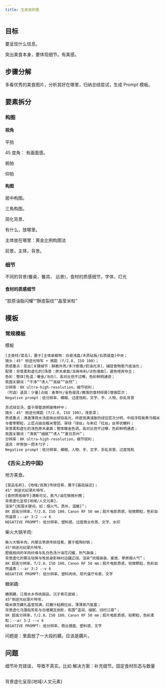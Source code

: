 ```yaml
---
title: 生美食的图
---
```


## 目标
要呈现什么信息。

突出美食本身，要体现细节。有美感。

## 步骤分解
多看优秀的美食图片，分析其好在哪里，归纳总结尝试，生成 Prompt 模板。

## 要素拆分
### 构图
#### 视角
平拍

45 度角： 有画面感。

俯拍

仰拍


#### 构图
居中构图。

三角构图。

简化背景、

有什么，放哪里。

主体放在哪里：黄金比例构图法

前景，主体，背景。

### 细节
不同的背景(餐桌，餐具， 远景)，食材的质感细节，字体，灯光

#### 食材的质感细节
“胶原油脂闪耀”“酥皮裂纹”“晶莹米粒”


## 模板
### 常规模板
模板
```
[主食材/菜名]，置于[主体承载物：白瓷浅盘/木质砧板/石质餐盘]中央；
镜头：45° 侧逆光特写 + 微距 (f/2.8, ISO 100)；
质感重点：突出[关键细节：酥脆外壳/多汁断面/奶油光泽]，捕捉食物蒸汽或油光；
配景：背景柔和虚化的[场景：原木桌面/亚麻布料/淡色墙面]，避免喧宾夺主；
色彩：整体[色温：暖金/冷白]，高对比但不过曝，色彩鲜明通透；
氛围关键词：“干净”“诱人”“高级”“自然”；
分辨率：8K ultra-high-resolution，细节锐利；
（可选）道具：少量[点缀：香草叶/金色餐具/撒落的食材碎屑]增强层次；
Negative prompt：低分辨率、模糊、过度饱和、文字、手、人物、杂乱背景
```

```
苏式绿豆汤，盛于厚壁透明玻啤杯中；
镜头：45° 侧逆光微距 (f/2.8, ISO 100)，浅景深；
质感重点：清澈薄荷水汤底映出琥珀高光，杯底饱满浸胀的绿豆层次分明，中段浮现紫黑乌糯米与蜜枣颗粒，上层点缀白糯米雪团、翠绿「绿丝」与朱红「红丝」丝带状糖料；
背景柔和虚化的浅色原木桌面；整体暖金色调，高对比但不过曝，色彩鲜明通透；
氛围关键词：“清爽”“细腻”“诱人”“夏日苏州”；
分辨率：8K ultra-high-resolution，细节锐利；
道具：杯旁放一把木勺子；
Negative prompt：低分辨率、模糊、人物、手、文字、杂乱背景、过度饱和
```

### 《舌尖上的中国》
地方美食。
```
{菜品名称}，{地域/民族}传统佳肴，置于{器皿描述}；
45° 侧逆光纪录片特写，
{食材质感细节}清晰可见，蒸汽/油花微微升腾；
背景虚化呈现{地域/人文元素}，
渲染“{氛围关键词，如：烟火气、质朴、温暖}”；
8K 超高分辨率，f/2.8，ISO 100，Canon RF 50 mm；胶片电影质感，轻微颗粒，色彩自然逼真；--ar 3:2 --v 6  
NEGATIVE PROMPT: 低分辨率、塑料感、过度商业布景、文字、水印
```

柴火大锅羊肉:
```
柴火大锅羊肉，内蒙古草原传统佳肴，置于粗陶砂锅；
45°侧逆光纪录片特写，
肥瘦相间的羊肉纤维与乳白色汤汁油花闪耀，热气袅袅；
背景虚化的蒙古毡房与牧民身影映衬边疆辽阔，渲染“炊烟袅袅、豪放、草原烟火气”；
8K 超高分辨率，f/2.8，ISO 100，Canon RF 50 mm；胶片电影质感，轻微颗粒，色彩自然逼真；--ar 3:2 --v 6  
NEGATIVE PROMPT: 低分辨率、塑料肉块、现代餐厅布景、文字
```

糖粥藕:
```
糖粥藕，江南水乡传统甜品，沉于青花瓷碗；
45°侧逆光纪录片特写，
糯米填充藕孔晶莹饱满，红糖汁粘稠拉丝，薄薄蒸汽氤氲；
背景虚化乌篷船剪影与白墙黛瓦倒影，氛围“温润、细腻、旧时江南”；
8K 超高分辨率，f/2.8，ISO 100，Canon RF 50 mm；胶片电影质感，轻颗粒，色彩柔和；--ar 3:2 --v 6  
NEGATIVE PROMPT: 低分辨率、商业摆盘、塑料感、文字
```
问题是：里面放了一大段的藕，应该是藕片。


## 问题
细节补充错误， 导致不真实。比如 
解决方案：补充细节。固定食材形态与数量


##
背景虚化呈现{地域/人文元素}